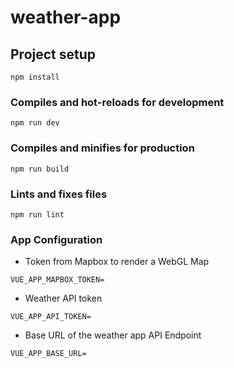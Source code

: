 # weather-app

## Project setup
```
npm install
```

### Compiles and hot-reloads for development
```
npm run dev
```

### Compiles and minifies for production
```
npm run build
```

### Lints and fixes files
```
npm run lint
```

### App Configuration
- Token from Mapbox to render a WebGL Map
```
VUE_APP_MAPBOX_TOKEN=
```

- Weather API token
```
VUE_APP_API_TOKEN=
```

- Base URL of the weather app API Endpoint
```
VUE_APP_BASE_URL=
```
